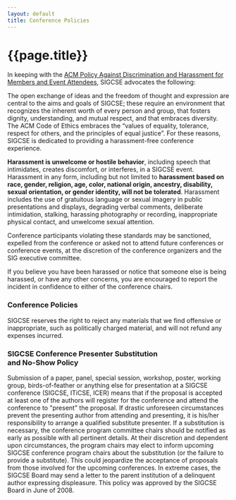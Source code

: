 ```yaml
---
layout: default
title: Conference Policies
---
```


<h1>{{page.title}}</h1>

In keeping with the [ACM Policy Against Discrimination and Harassment for Members and Event Attendees](http://www.acm.org/special-interest-groups/volunteer-resources/officers-manual/policy-against-discrimination-and-harassment), SIGCSE advocates the following:

The open exchange of ideas and the freedom of thought and expression are central to the aims and goals of SIGCSE; these require an environment that recognizes the inherent worth of every person and group, that fosters dignity, understanding, and mutual respect, and that embraces diversity. The ACM Code of Ethics embraces the “values of equality, tolerance, respect for others, and the principles of equal justice”. For these reasons, SIGCSE is dedicated to providing a harassment-free conference experience.

**Harassment is unwelcome or hostile behavior**, including speech that intimidates, creates discomfort, or interferes, in a SIGCSE event. Harassment in any form, including but not limited to **harassment based on race, gender, religion, age, color, national origin, ancestry, disability, sexual orientation, or gender identity, will not be tolerated**. Harassment includes the use of gratuitous language or sexual imagery in public presentations and displays, degrading verbal comments, deliberate intimidation, stalking, harassing photography or recording, inappropriate physical contact, and unwelcome sexual attention.

Conference participants violating these standards may be sanctioned, expelled from the conference or asked not to attend future conferences or conference events, at the discretion of the conference organizers and the SIG executive committee.

If you believe you have been harassed or notice that someone else is being harassed, or have any other concerns, you are encouraged to report the incident in confidence to either of the conference chairs.

<h3>Conference Policies</h3>

SIGCSE reserves the right to reject any materials that we find offensive or inappropriate, such as politically charged material, and will not refund any expenses incurred.


<h3>SIGCSE Conference Presenter Substitution<br> and No-Show Policy</h3>

Submission of a paper, panel, special session, workshop, poster, working group, birds-of-feather or anything else for presentation at a SIGCSE conference (SIGCSE, ITiCSE, ICER) means that if the proposal is accepted at least one of the authors will register for the conference and attend the conference to "present" the proposal. If drastic unforeseen circumstances prevent the presenting author from attending and presenting, it is his/her responsibility to arrange a qualified substitute presenter. If a substitution is necessary, the conference program committee chairs should be notified as early as possible with all pertinent details. At their discretion and dependent upon circumstances, the program chairs may elect to inform upcoming SIGCSE conference program chairs about the substitution (or the failure to provide a substitute). This could jeopardize the acceptance of proposals from those involved for the upcoming conferences. In extreme cases, the SIGCSE Board may send a letter to the parent institution of a delinquent author expressing displeasure. This policy was approved by the SIGCSE Board in June of 2008.
